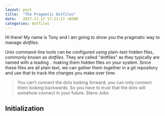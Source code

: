 ```yaml
---
layout: post
title:  "The Pragmatic Dotfiles"
date:   2017-11-17 17:11:17 +0300
categories: dotfiles
---
```


Hi there! My name is Tony and I am going to show you the pragmatic way to manage *dotfiles*.

Unix command-line tools can be configured using plain-text hidden files, commonly known as *dotfiles*.
They are called "dotfiles" as they typically are named with a leading `.` making them hidden files on your system.
Since these files are all plain text, we can gather them together in a git repository and use that to track the changes you make over time.

>You can’t connect the dots looking forward; you can only connect them looking backwards. So you have to trust that the dots will somehow connect in your future.
>Steve Jobs

## Initialization
